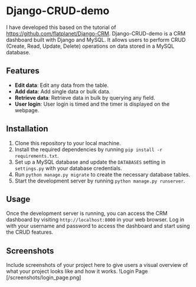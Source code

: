 # Django-CRUD-demo

I have developed this based on the tutorial of https://github.com/flatplanet/Django-CRM. Django-CRUD-demo is a CRM dashboard built with Django and MySQL. It allows users to perform CRUD (Create, Read, Update, Delete) operations on data stored in a MySQL database.

## Features

- **Edit data**: Edit any data from the table.
- **Add data**: Add single data or bulk data.
- **Retrieve data**: Retrieve data in bulk by querying any field.
- **User login**: User login is timed and the timer is displayed on the webpage.

## Installation

1. Clone this repository to your local machine.
2. Install the required dependencies by running `pip install -r requirements.txt`.
3. Set up a MySQL database and update the `DATABASES` setting in `settings.py` with your database credentials.
4. Run `python manage.py migrate` to create the necessary database tables.
5. Start the development server by running `python manage.py runserver`.

## Usage

Once the development server is running, you can access the CRM dashboard by visiting `http://localhost:8000` in your web browser. Log in with your username and password to access the dashboard and start using the CRUD features.

## Screenshots

Include screenshots of your project here to give users a visual overview of what your project looks like and how it works.
!Login Page
[/screenshots/login_page.png]
